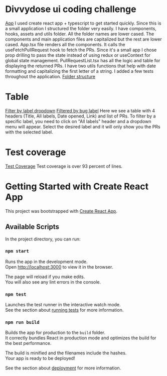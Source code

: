 # Divvydose ui coding challenge

[App](./src/assets/App.png)
I used create react app + typescript to get started quickly. Since this is a small application I structured the folder very easily. I have components, hooks, assets and utils folder. All the folder names are lower cased. The components and main application files are capitalized but the rest are lower cased. App.tsx file renders all the components. It calls the useFetchPullRequest hook to fetch the PRs. Since it's a small app I chose prop drilling to pass the state instead of using redux or useContext for global state management. PullRequestList.tsx has all the logic and table for displaying the returned PRs. I have two utils functions that help with date formatting and capitalizing the first letter of a string. I added a few tests throughout the application.
[Folder structure](./src/assets/FolderStructure.png)

# Table

[Filter by label dropdown](./src/assets/FilterByLabel.png)
[Filtered by bug label](./src/assets/FilteredByBugLabel.png)
Here we see a table with 4 headers (Title, All labels, Date opened, Link) and list of PRs. To filter by a specific label, you need to click on "All labels" header and a dropdown menu will appear. Select the desired label and it will only show you the PRs with the selected label.

# Test coverage

[Test Coverage](/src/assets/TestCoverage.png)
Test coverage is over 93 percent of lines.

# Getting Started with Create React App

This project was bootstrapped with [Create React App](https://github.com/facebook/create-react-app).

## Available Scripts

In the project directory, you can run:

### `npm start`

Runs the app in the development mode.\
Open [http://localhost:3000](http://localhost:3000) to view it in the browser.

The page will reload if you make edits.\
You will also see any lint errors in the console.

### `npm test`

Launches the test runner in the interactive watch mode.\
See the section about [running tests](https://facebook.github.io/create-react-app/docs/running-tests) for more information.

### `npm run build`

Builds the app for production to the `build` folder.\
It correctly bundles React in production mode and optimizes the build for the best performance.

The build is minified and the filenames include the hashes.\
Your app is ready to be deployed!

See the section about [deployment](https://facebook.github.io/create-react-app/docs/deployment) for more information.
